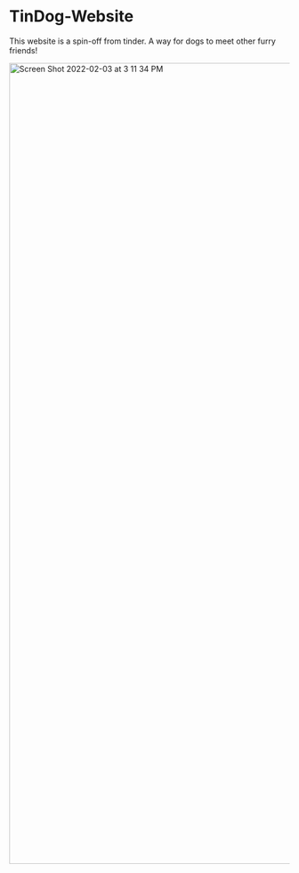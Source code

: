 # TinDog-Website

This website is a spin-off from tinder. A way for dogs to meet other furry friends!

<img width="1440" alt="Screen Shot 2022-02-03 at 3 11 34 PM" src="https://user-images.githubusercontent.com/79565507/152421487-aba4f606-27f6-4558-a3e1-85060e3114e4.png">
